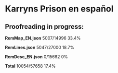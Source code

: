 # Karryns Prison en español  

## Proofreading in progress:  

**RemMap_EN.json**  5007/14996  33.4%  
  
**RemLines.json**   5047/27000  18.7%
  
**RemDesc_EN.json** 0/15662     0%  
  
**Total**   10054/57658  17.4%
  
